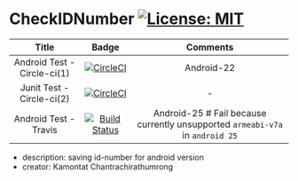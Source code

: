 # CheckIDNumber  [![License: MIT](https://img.shields.io/badge/License-MIT-yellow.svg)](https://opensource.org/licenses/MIT)
|Title|Badge|Comments|
|:---:|:---:|:------:|
|Android Test - Circle-ci(1)|[![CircleCI](https://circleci.com/gh/kamontat/CheckIDNumberA.svg?style=svg)](https://circleci.com/gh/kamontat/CheckIDNumberA)|Android-22|
|Junit Test - Circle-ci(2)|[![CircleCI](https://circleci.com/gh/kamontat/CheckIDNumberA/tree/feature%2Fcircle2%2Funit_test.svg?style=svg)](https://circleci.com/gh/kamontat/CheckIDNumberA/tree/feature%2Fcircle2%2Funit_test)| - |
|Android Test - Travis|[![Build Status](https://travis-ci.org/kamontat/CheckIDNumberA.svg?branch=master)](https://travis-ci.org/kamontat/CheckIDNumberA)|Android-25 # Fail because currently unsupported `armeabi-v7a` in `android 25`|

- description: saving id-number for android version
- creator:     Kamontat Chantrachirathumrong
